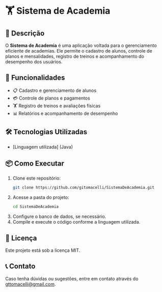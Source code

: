 # 🏋️ Sistema de Academia  

## 📌 Descrição  
O **Sistema de Academia** é uma aplicação voltada para o gerenciamento eficiente de academias. Ele permite o cadastro de alunos, controle de planos e mensalidades, registro de treinos e acompanhamento do desempenho dos usuários.  

## 🚀 Funcionalidades  
- 📋 Cadastro e gerenciamento de alunos  
- 💳 Controle de planos e pagamentos  
- 🏋️ Registro de treinos e avaliações físicas  
- 📊 Relatórios e acompanhamento de desempenho  

## 🛠️ Tecnologias Utilizadas  
- [Linguagem utilizada] (Java)  

## 📦 Como Executar  
1. Clone este repositório:  
   ```bash
   git clone https://github.com/gitomacelli/SistemaDeAcademia.git
   ```
2. Acesse a pasta do projeto:  
   ```bash
   cd SistemaDeAcademia
   ```
3. Configure o banco de dados, se necessário.  
4. Compile e execute o código conforme a linguagem utilizada.  

## 📜 Licença  
Este projeto está sob a licença MIT.  

## 📞 Contato  
Caso tenha dúvidas ou sugestões, entre em contato através do gttomacelli@gmail.com.  
